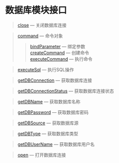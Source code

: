 数据库模块接口
==============

> [close](http://git.oschina.net/gaoxiang/SE-For-ASP/blob/master/Docs/Api/DB/close.md) &mdash; 关闭数据库连接

> [command](http://git.oschina.net/gaoxiang/SE-For-ASP/blob/master/Docs/Api/DB/command.md) &mdash; 命令对象
>> [bindParameter](http://git.oschina.net/gaoxiang/SE-For-ASP/blob/master/Docs/Api/DB/command/bindParameter.md) &mdash; 绑定参数  
>> [createCommand](http://git.oschina.net/gaoxiang/SE-For-ASP/blob/master/Docs/Api/DB/command/createCommand.md) &mdash; 创建命令  
>> [executeCommand](http://git.oschina.net/gaoxiang/SE-For-ASP/blob/master/Docs/Api/DB/command/executeCommand.md) &mdash; 执行命令

> [executeSql](http://git.oschina.net/gaoxiang/SE-For-ASP/blob/master/Docs/Api/DB/executeSql.md) &mdash; 执行SQL操作

> [getDBConnection](http://git.oschina.net/gaoxiang/SE-For-ASP/blob/master/Docs/Api/DB/getDBConnection.md) &mdash; 获取数据库连接

> [getDBConnectionStatus](http://git.oschina.net/gaoxiang/SE-For-ASP/blob/master/Docs/Api/DB/getDBConnectionStatus.md) &mdash; 获取数据库连接状态

> [getDBName](http://git.oschina.net/gaoxiang/SE-For-ASP/blob/master/Docs/Api/DB/getDBName.md) &mdash; 获取数据库名称

> [getDBPassword](http://git.oschina.net/gaoxiang/SE-For-ASP/blob/master/Docs/Api/DB/getDBPassword.md) &mdash; 获取数据库密码

> [getDBSource](http://git.oschina.net/gaoxiang/SE-For-ASP/blob/master/Docs/Api/DB/getDBSource.md) &mdash; 获取数据库源

> [getDBType](http://git.oschina.net/gaoxiang/SE-For-ASP/blob/master/Docs/Api/DB/getDBType.md) &mdash; 获取数据库类型

> [getDBUserName](http://git.oschina.net/gaoxiang/SE-For-ASP/blob/master/Docs/Api/DB/getDBUserName.md) &mdash; 获取数据库用户名

> [open](http://git.oschina.net/gaoxiang/SE-For-ASP/blob/master/Docs/Api/DB/open.md) &mdash; 打开数据库连接